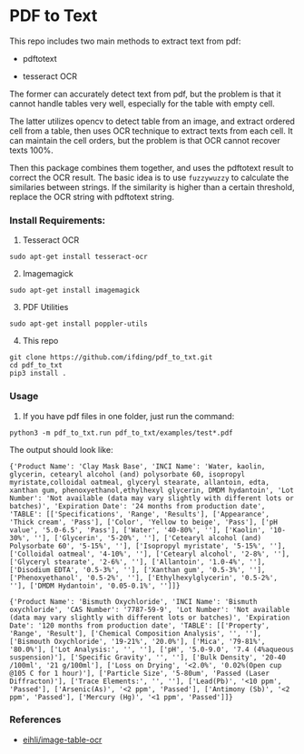 # PDF to Text

This repo includes two main methods to extract text from pdf:

- pdftotext

- tesseract OCR

The former can accurately detect text from pdf, but the problem is that it cannot 
handle tables very well, especially for the table with empty cell.

The latter utilizes opencv to detect table from an image, and extract ordered cell
from a table, then uses OCR technique to extract texts from each cell. It can 
maintain the cell orders, but the problem is that OCR cannot recover texts 100%.

Then this package combines them together, and uses the pdftotext result to correct the
OCR result. The basic idea is to use `fuzzywuzzy` to calculate the similaries between
strings. If the similarity is higher than a certain threshold, replace the OCR string
with pdftotext string.

### Install Requirements:

1. Tesseract OCR

```
sudo apt-get install tesseract-ocr
```

2. Imagemagick

```
sudo apt-get install imagemagick
```

3. PDF Utilities

```
sudo apt-get install poppler-utils
```
4. This repo

```
git clone https://github.com/ifding/pdf_to_txt.git
cd pdf_to_txt
pip3 install .
```

### Usage

1. If you have pdf files in one folder, just run the command:

```
python3 -m pdf_to_txt.run pdf_to_txt/examples/test*.pdf
```

The output should look like:

```
{'Product Name': 'Clay Mask Base', 'INCI Name': 'Water, kaolin, glycerin, cetearyl alcohol (and) polysorbate 60, isopropyl myristate,colloidal oatmeal, glyceryl stearate, allantoin, edta, xanthan gum, phenoxyethanol,ethylhexyl glycerin, DMDM hydantoin', 'Lot Number': 'Not available (data may vary slightly with different lots or batches)', 'Expiration Date': '24 months from production date', 'TABLE': [['Specifications', 'Range', 'Results'], ['Appearance', 'Thick cream', 'Pass'], ['Color', 'Yellow to beige', 'Pass'], ['pH value', '5.0-6.5', 'Pass'], ['Water', '40-80%', ''], ['Kaolin', '10-30%', ''], ['Glycerin', '5-20%', ''], ['Cetearyl alcohol (and) Polysorbate 60', '5-15%', ''], ['Isopropyl myristate', '5-15%', ''], ['Colloidal oatmeal', '4-10%', ''], ['Cetearyl alcohol', '2-8%', ''], ['Glyceryl stearate', '2-6%', ''], ['Allantoin', '1.0-4%', ''], ['Disodium EDTA', '0.5-3%', ''], ['Xanthan gum', '0.5-3%', ''], ['Phenoxyethanol', '0.5-2%', ''], ['Ethylhexylglycerin', '0.5-2%', ''], ['DMDM Hydantoin', '0.05-0.1%', '']]}
```

```
{'Product Name': 'Bismuth Oxychloride', 'INCI Name': 'Bismuth oxychloride', 'CAS Number': '7787-59-9', 'Lot Number': 'Not available (data may vary slightly with different lots or batches)', 'Expiration Date': '120 months from production date', 'TABLE': [['Property', 'Range', 'Result'], ['Chemical Composition Analysis', '', ''], ['Bismouth Oxychloride', '19-21%', '20.0%'], ['Mica', '79-81%', '80.0%'], ['Lot Analysis:', '', ''], ['pH', '5.0-9.0', '7.4 (4%aqueous suspension)'], ['Specific Gravity', '', ''], ['Bulk Density', '20-40 /100ml', '21 g/100ml'], ['Loss on Drying', '<2.0%', '0.02%(Open cup @105 C for 1 hour)'], ['Particle Size', '5-80um', 'Passed (Laser Diffracton)'], ['Trace Elements:', '', ''], ['Lead(Pb)', '<10 ppm', 'Passed'], ['Arsenic(As)', '<2 ppm', 'Passed'], ['Antimony (Sb)', '<2 ppm', 'Passed'], ['Mercury (Hg)', '<1 ppm', 'Passed']]}
```


### References

- [eihli/image-table-ocr](https://github.com/eihli/image-table-ocr)
